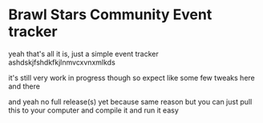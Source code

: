 # Brawl Stars Community Event tracker

yeah that's all it is, just a simple event tracker
ashdskjfshdkfkjlnmvcxvnxmlkds

it's still very work in progress though so expect like some few tweaks here and there

and yeah no full release(s) yet because same reason but you can just pull this to your computer and compile it and run it easy
